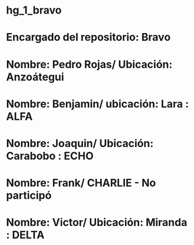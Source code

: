 # hg_1_bravo
# Encargado del repositorio: Bravo
# Nombre: Pedro Rojas/ Ubicación: Anzoátegui
# Nombre: Benjamin/ ubicación: Lara : ALFA
# Nombre: Joaquin/ Ubicación: Carabobo : ECHO
# Nombre: Frank/  CHARLIE - No participó
# Nombre: Victor/ Ubicación: Miranda : DELTA